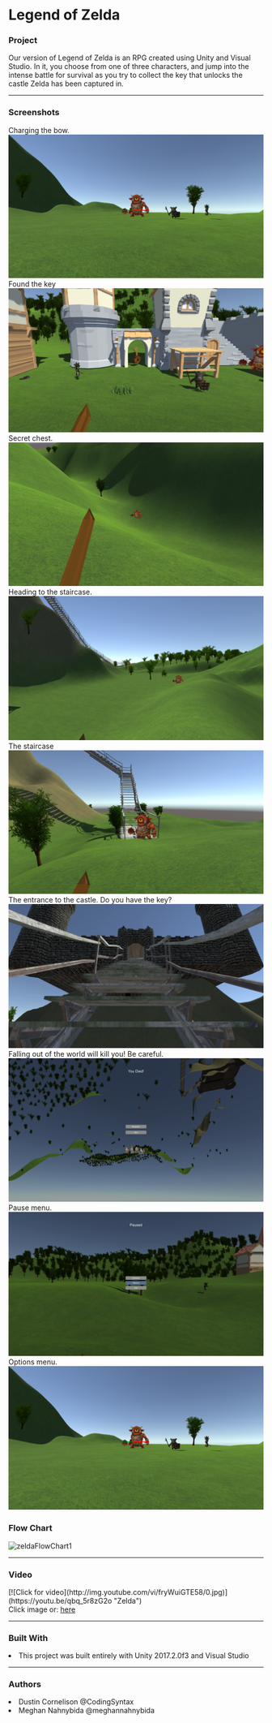 # Legend of Zelda

 <h3> Project </h3>
 Our version of Legend of Zelda is an RPG created using Unity and Visual Studio. In it, you choose from one of three characters, and jump into the intense battle for survival as you try to collect the key that unlocks the castle Zelda has been captured in.
 <hr size = "1">
 <h3> Screenshots </h3>
 Charging the bow.
 <img src="./Images/Screenshot (166).png">
 Found the key
 <img src="./Images/Screenshot (168).png">
 Secret chest.
 <img src="./Images/Screenshot (169).png">
 Heading to the staircase.
 <img src="./Images/Screenshot (170).png">
 The staircase
 <img src="./Images/Screenshot (171).png">
 The entrance to the castle. Do you have the key?
 <img src="./Images/Screenshot (172).png">
 Falling out of the world will kill you! Be careful.
 <img src="./Images/Screenshot (173).png">
 Pause menu.
 <img src="./Images/Screenshot (174).png">
 Options menu.
 <img src="./Images/Screenshot (166).png">
 
 
 
 
 <h3> Flow Chart </h3>
 
![zeldaFlowChart1](https://user-images.githubusercontent.com/49411343/72493316-2a4e4600-37e6-11ea-8e8e-4b3c790fcbdf.PNG)

 <hr size = "1">
 
 <h3> Video </h3>
 [![Click for video](http://img.youtube.com/vi/fryWuiGTE58/0.jpg)](https://youtu.be/qbq_5r8zG2o "Zelda")
<br/>Click image or: <a href="https://youtu.be/fryWuiGTE58">here</a>
 
  <hr size = "1">
  
  <h3> Built With </h3>
  <li>This project was built entirely with Unity 2017.2.0f3 and Visual Studio  </li>
  
   
  <hr size = "1">
  
  <h3> Authors </h3>
       <li>Dustin Cornelison @CodingSyntax </li>
       <li>Meghan Nahnybida @meghannahnybida </li>
